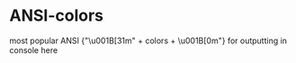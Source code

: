 # ANSI-colors
most popular ANSI {"\u001B[31m" + colors + \u001B[0m"} for outputting in console here
